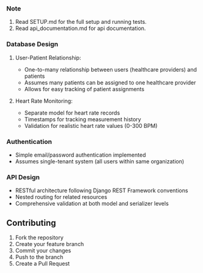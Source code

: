 ### Note
1. Read SETUP.md for the full setup and running tests.
2. Read api_documentation.md for api documentation.

### Database Design
1. User-Patient Relationship:
   - One-to-many relationship between users (healthcare providers) and patients
   - Assumes many patients can be assigned to one healthcare provider
   - Allows for easy tracking of patient assignments

2. Heart Rate Monitoring:
   - Separate model for heart rate records
   - Timestamps for tracking measurement history
   - Validation for realistic heart rate values (0-300 BPM)

### Authentication
- Simple email/password authentication implemented
- Assumes single-tenant system (all users within same organization)

### API Design
- RESTful architecture following Django REST Framework conventions
- Nested routing for related resources
- Comprehensive validation at both model and serializer levels


## Contributing

1. Fork the repository
2. Create your feature branch
3. Commit your changes
4. Push to the branch
5. Create a Pull Request

